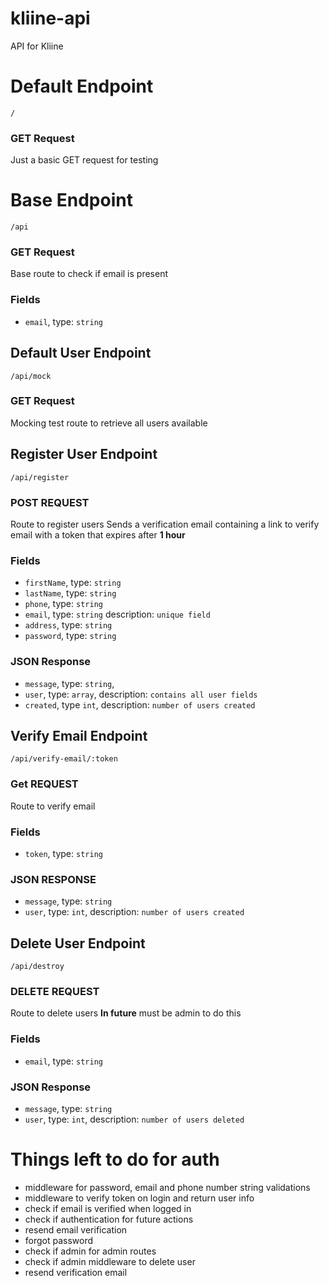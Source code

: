 # kliine-api
API for Kliine

# Default Endpoint
`/`
### GET Request
Just a basic GET request for testing

# Base Endpoint
`/api`
### GET Request
Base route to check if email is present
### Fields
- `email`, type: `string`

## Default User Endpoint
 `/api/mock`
### GET Request
Mocking test route to retrieve all users available

## Register User Endpoint
`/api/register`
### POST REQUEST
Route to register users
Sends a verification email containing a link to verify email with a token that expires after **1 hour**
### Fields
- `firstName`, type: `string`
- `lastName`, type: `string`
- `phone`, type: `string`
- `email`, type: `string` description: `unique field`
- `address`, type: `string`
- `password`, type: `string`
### JSON Response
- `message`, type: `string`,
- `user`, type: `array`, description: `contains all user fields`
- `created`, type `int`, description: `number of users created`

## Verify Email Endpoint
`/api/verify-email/:token`
### Get REQUEST
Route to verify email
### Fields
- `token`, type: `string`
### JSON RESPONSE
- `message`, type: `string`
- `user`, type: `int`, description: `number of users created`

## Delete User Endpoint
`/api/destroy`
### DELETE REQUEST
Route to delete users
**In future** must be admin to do this
### Fields
- `email`, type: `string`
### JSON Response 
- `message`, type: `string`
- `user`, type: `int`, description: `number of users deleted`

# Things left to do for auth
- middleware for password, email and phone number string validations
- middleware to verify token on login and return user info
- check if email is verified when logged in
- check if authentication for future actions
- resend email verification
- forgot password
- check if admin for admin routes
- check if admin middleware to delete user
- resend verification email
